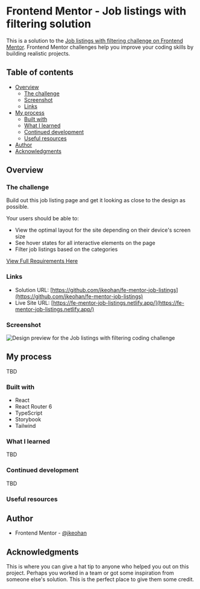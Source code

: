 # Frontend Mentor - Job listings with filtering solution

This is a solution to the [Job listings with filtering challenge on Frontend Mentor](https://www.frontendmentor.io/challenges/job-listings-with-filtering-ivstIPCt). Frontend Mentor challenges help you improve your coding skills by building realistic projects. 

## Table of contents

- [Overview](#overview)
  - [The challenge](#the-challenge)
  - [Screenshot](#screenshot)
  - [Links](#links)
- [My process](#my-process)
  - [Built with](#built-with)
  - [What I learned](#what-i-learned)
  - [Continued development](#continued-development)
  - [Useful resources](#useful-resources)
- [Author](#author)
- [Acknowledgments](#acknowledgments)

## Overview

### The challenge

Build out this job listing page and get it looking as close to the design as possible.

Your users should be able to:

- View the optimal layout for the site depending on their device's screen size
- See hover states for all interactive elements on the page
- Filter job listings based on the categories

[View Full Requirements Here](./README-requirements.md)

### Links

- Solution URL: [https://github.com/jkeohan/fe-mentor-job-listings](https://github.com/jkeohan/fe-mentor-job-listings)
- Live Site URL: [https://fe-mentor-job-listings.netlify.app/](https://fe-mentor-job-listings.netlify.app/)


### Screenshot
![Design preview for the Job listings with filtering coding challenge](./static-job-listings-master/design/desktop-preview.jpg)

## My process
TBD

### Built with

- React
- React Router 6
- TypeScript
- Storybook
- Tailwind

### What I learned

TBD

### Continued development

TBD

### Useful resources

## Author

- Frontend Mentor - [@jkeohan](https://www.frontendmentor.io/profile/jkeohan)

## Acknowledgments

This is where you can give a hat tip to anyone who helped you out on this project. Perhaps you worked in a team or got some inspiration from someone else's solution. This is the perfect place to give them some credit.
